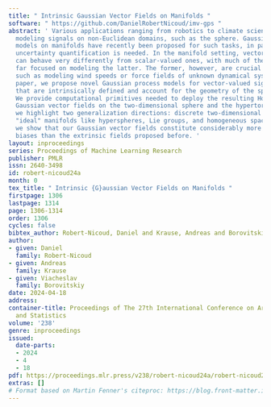 ```yaml
---
title: " Intrinsic Gaussian Vector Fields on Manifolds "
software: " https://github.com/DanielRobertNicoud/imv-gps "
abstract: ' Various applications ranging from robotics to climate science require
  modeling signals on non-Euclidean domains, such as the sphere. Gaussian process
  models on manifolds have recently been proposed for such tasks, in particular when
  uncertainty quantification is needed. In the manifold setting, vector-valued signals
  can behave very differently from scalar-valued ones, with much of the progress so
  far focused on modeling the latter. The former, however, are crucial for many applications,
  such as modeling wind speeds or force fields of unknown dynamical systems. In this
  paper, we propose novel Gaussian process models for vector-valued signals on manifolds
  that are intrinsically defined and account for the geometry of the space in consideration.
  We provide computational primitives needed to deploy the resulting Hodge-Matérn
  Gaussian vector fields on the two-dimensional sphere and the hypertori. Further,
  we highlight two generalization directions: discrete two-dimensional meshes and
  "ideal" manifolds like hyperspheres, Lie groups, and homogeneous spaces. Finally,
  we show that our Gaussian vector fields constitute considerably more refined inductive
  biases than the extrinsic fields proposed before. '
layout: inproceedings
series: Proceedings of Machine Learning Research
publisher: PMLR
issn: 2640-3498
id: robert-nicoud24a
month: 0
tex_title: " Intrinsic {G}aussian Vector Fields on Manifolds "
firstpage: 1306
lastpage: 1314
page: 1306-1314
order: 1306
cycles: false
bibtex_author: Robert-Nicoud, Daniel and Krause, Andreas and Borovitskiy, Viacheslav
author:
- given: Daniel
  family: Robert-Nicoud
- given: Andreas
  family: Krause
- given: Viacheslav
  family: Borovitskiy
date: 2024-04-18
address:
container-title: Proceedings of The 27th International Conference on Artificial Intelligence
  and Statistics
volume: '238'
genre: inproceedings
issued:
  date-parts:
  - 2024
  - 4
  - 18
pdf: https://proceedings.mlr.press/v238/robert-nicoud24a/robert-nicoud24a.pdf
extras: []
# Format based on Martin Fenner's citeproc: https://blog.front-matter.io/posts/citeproc-yaml-for-bibliographies/
---
```


